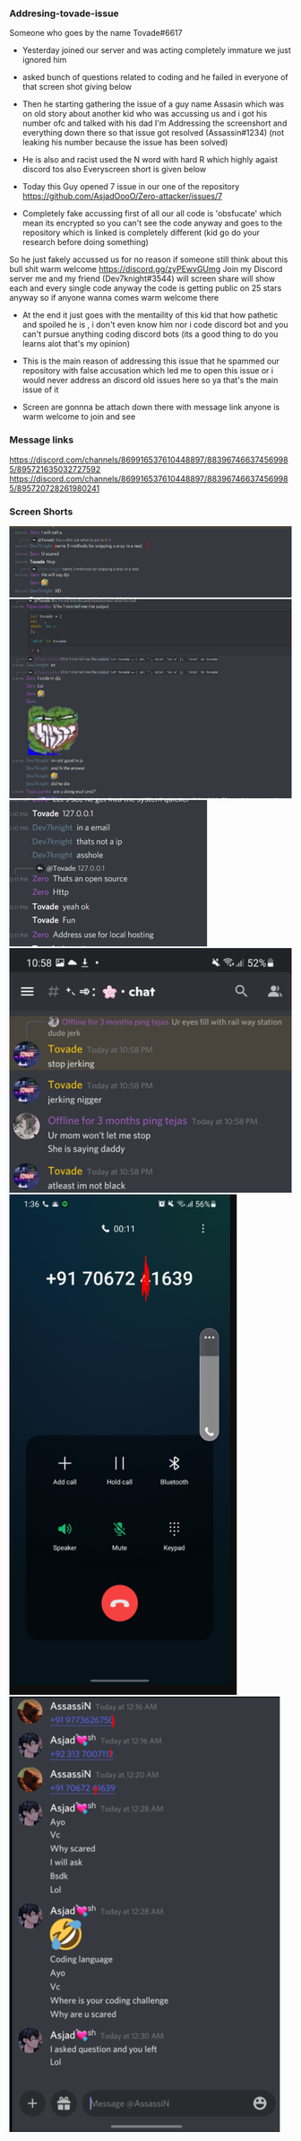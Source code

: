###  Addresing-tovade-issue

Someone who goes by the name
Tovade#6617
- Yesterday joined our server and was acting completely immature we just ignored him 

- asked bunch of questions related to coding and he failed in everyone of that screen shot giving below 

- Then he starting gathering the issue of a guy name Assasin which was on old story about another kid who was accussing us and i got his number ofc and talked with his dad I'm Addressing the screenshort and everything down there so that issue got resolved (Assassin#1234) (not leaking his number because the issue has been solved)

- He is also and racist used the N word with hard R which highly agaist discord tos also
Everyscreen short is given below

- Today this Guy opened 7 issue in our one of the repository
https://github.com/AsjadOooO/Zero-attacker/issues/7

- Completely fake accussing first of all our all code is 'obsfucate' which mean its encrypted so you can't see the code anyway and goes to the   repository which is linked is completely different (kid go do your research before doing something)

So he just fakely accussed us for no reason if someone still think about this bull shit warm welcome https://discord.gg/zyPEwvGUmg 
Join my Discord server me and my friend (Dev7knight#3544) will screen share will show each and every single code 
anyway the code is getting public on 25 stars anyway so if anyone wanna comes warm welcome there 

- At the end it just goes with the mentaility of this kid that how pathetic and spoiled he is , i don't even know him nor i code discord bot and you can't pursue anything coding discord bots (its a good thing to do you learns alot that's my opinion)

- This is the main reason of addressing this issue that he spammed our repository with false accusation which led me to open this issue or i would never address an discord old issues here so ya that's the main issue of it

- Screen are gonnna be attach down there with message link anyone is warm welcome to join and see

### Message links
https://discord.com/channels/869916537610448897/883967466374569985/895721635032727592
https://discord.com/channels/869916537610448897/883967466374569985/895720728261980241

### Screen Shorts
![image](https://github.com/AsjadOooO/Addresing-tovade-issue/blob/main/unknown.png)
![image](https://github.com/AsjadOooO/Addresing-tovade-issue/blob/main/unknown%20(2).png)
![image](https://github.com/AsjadOooO/Addresing-tovade-issue/blob/main/unknown%20(1).png)
![image](https://github.com/AsjadOooO/Addresing-tovade-issue/blob/main/Screenshot_20211007-225855_Discord.png)
![image](https://github.com/AsjadOooO/Addresing-tovade-issue/blob/main/Capture1.png)
![image](https://github.com/AsjadOooO/Addresing-tovade-issue/blob/main/Capture.png)

